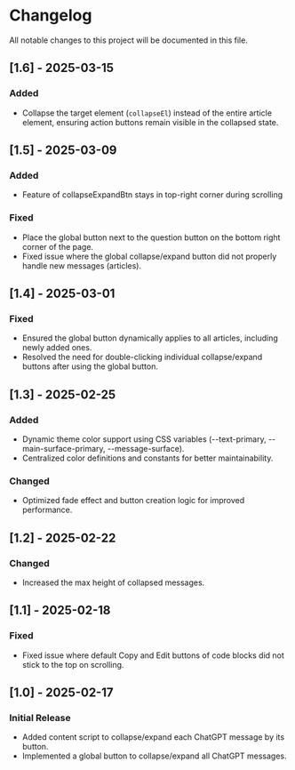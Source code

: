 # Changelog

All notable changes to this project will be documented in this file.

## [1.6] - 2025-03-15
### Added
- Collapse the target element (`collapseEl`) instead of the entire article element, ensuring action buttons remain visible in the collapsed state.

## [1.5] - 2025-03-09
### Added
- Feature of collapseExpandBtn stays in top-right corner during scrolling

### Fixed
- Place the global button next to the question button on the bottom right corner of the page.
- Fixed issue where the global collapse/expand button did not properly handle new messages (articles).

## [1.4] - 2025-03-01
### Fixed
- Ensured the global button dynamically applies to all articles, including newly added ones.
- Resolved the need for double-clicking individual collapse/expand buttons after using the global button.

## [1.3] - 2025-02-25
### Added
- Dynamic theme color support using CSS variables (--text-primary, --main-surface-primary, --message-surface).
- Centralized color definitions and constants for better maintainability.

### Changed
- Optimized fade effect and button creation logic for improved performance.

## [1.2] - 2025-02-22
### Changed
- Increased the max height of collapsed messages.

## [1.1] - 2025-02-18
### Fixed
- Fixed issue where default Copy and Edit buttons of code blocks did not stick to the top on scrolling.

## [1.0] - 2025-02-17
### Initial Release
- Added content script to collapse/expand each ChatGPT message by its button.
- Implemented a global button to collapse/expand all ChatGPT messages.